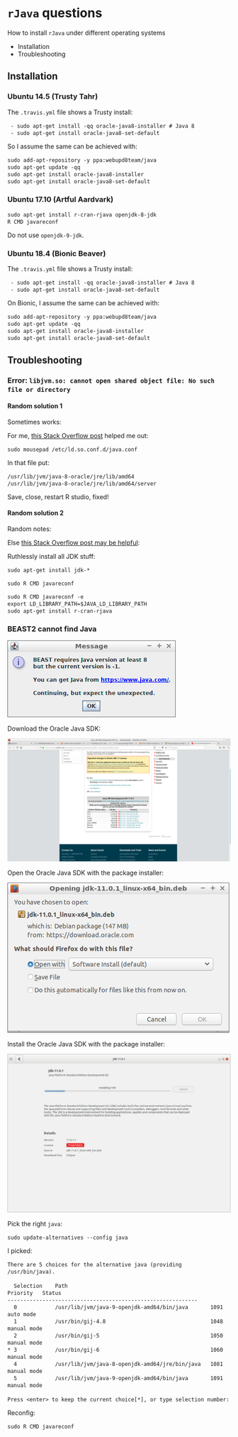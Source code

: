 # `rJava` questions

How to install `rJava` under different operating systems

 * Installation
 * Troubleshooting

## Installation

### Ubuntu 14.5 (Trusty Tahr)

The `.travis.yml` file shows a Trusty install:

```
 - sudo apt-get install -qq oracle-java8-installer # Java 8
 - sudo apt-get install oracle-java8-set-default
```

So I assume the same can be achieved with:

```
sudo add-apt-repository -y ppa:webupd8team/java 
sudo apt-get update -qq
sudo apt-get install oracle-java8-installer
sudo apt-get install oracle-java8-set-default
```

### Ubuntu 17.10 (Artful Aardvark)

```
sudo apt-get install r-cran-rjava openjdk-8-jdk
R CMD javareconf
```

Do not use `openjdk-9-jdk`.

### Ubuntu 18.4 (Bionic Beaver)

The `.travis.yml` file shows a Trusty install:

```
 - sudo apt-get install -qq oracle-java8-installer # Java 8
 - sudo apt-get install oracle-java8-set-default
```

On Bionic, I assume the same can be achieved with:

```
sudo add-apt-repository -y ppa:webupd8team/java 
sudo apt-get update -qq
sudo apt-get install oracle-java8-installer
sudo apt-get install oracle-java8-set-default
```


## Troubleshooting

### Error: `libjvm.so: cannot open shared object file: No such file or directory`

#### Random solution 1

Sometimes works:

For me, [this Stack Overflow post](https://stackoverflow.com/a/25932828) helped me out:

```
sudo mousepad /etc/ld.so.conf.d/java.conf
```

In that file put:

```
/usr/lib/jvm/java-8-oracle/jre/lib/amd64
/usr/lib/jvm/java-8-oracle/jre/lib/amd64/server
```

Save, close, restart R studio, fixed!

#### Random solution 2

Random notes:

Else [this Stack Overflow post may be helpful](https://stackoverflow.com/a/43466434):

Ruthlessly install all JDK stuff:

```
sudo apt-get install jdk-*
```

```
sudo R CMD javareconf
```

```
sudo R CMD javareconf -e
export LD_LIBRARY_PATH=$JAVA_LD_LIBRARY_PATH
sudo apt-get install r-cran-rjava
```

### BEAST2 cannot find Java

![BEAST2 cannot find Java](beast_cannot_find_java.png)


Download the Oracle Java SDK:

![](download_oracle_java_sdk.png)

Open the Oracle Java SDK with the package installer:

![](open_oracle_java_sdk.png)

Install the Oracle Java SDK with the package installer:

![](install_oracle_java_sdk.png)

Pick the right `java`:


```
sudo update-alternatives --config java
```

I picked:

```
There are 5 choices for the alternative java (providing /usr/bin/java).

  Selection    Path                                            Priority   Status
------------------------------------------------------------
  0            /usr/lib/jvm/java-9-openjdk-amd64/bin/java       1091      auto mode
  1            /usr/bin/gij-4.8                                 1048      manual mode
  2            /usr/bin/gij-5                                   1050      manual mode
* 3            /usr/bin/gij-6                                   1060      manual mode
  4            /usr/lib/jvm/java-8-openjdk-amd64/jre/bin/java   1081      manual mode
  5            /usr/lib/jvm/java-9-openjdk-amd64/bin/java       1091      manual mode

Press <enter> to keep the current choice[*], or type selection number: 
```

Reconfig:

```
sudo R CMD javareconf
```
